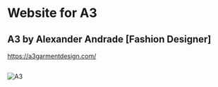 # Website for A3 
## A3 by Alexander Andrade [Fashion Designer]

https://a3garmentdesign.com/

##

![A3](https://jsahagun.io/wp-content/uploads/2023/01/a3site2.gif)
